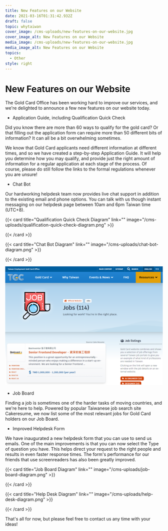 ```yaml
---
title: New Features on our Website
date: 2021-03-16T01:31:42.932Z
draft: false
topic: whytaiwan
cover_image: /cms-uploads/new-features-on-our-website.jpg
cover_image_alt: New Features on our Website
media_image: /cms-uploads/new-features-on-our-website.jpg
media_image_alt: New Features on our Website
topics:
  - Other
style: right
---
```

# New Features on our Website

The Gold Card Office has been working hard to improve our services, and we're delighted to announce a few new features on our website today.

* Application Guide, including Qualification Quick Check

Did you know there are more than 60 ways to qualify for the gold card? Or that filling out the application form can require more than 50 different bits of information? It can all be a bit overwhelming sometimes.

We know that Gold Card applicants need different information at different times, and so we have created a step-by-step Application Guide. It will help you determine how you may qualify, and provide just the right amount of information for a regular application at each stage of the process.
Of course, please do still follow the links to the formal regulations whenever you are unsure!

* Chat Bot

Our hardworking helpdesk team now provides live chat support in addition to the existing email and phone options. You can talk with us though instant messaging on our helpdesk page between 10am and 6pm Taiwan time (UTC+8).

{{< card title="Qualification Quick Check Diagram" link="" image="/cms-uploads/qualification-quick-check-diagram.png" >}}

{{< /card >}}

{{< card title="Chat Bot Diagram" link="" image="/cms-uploads/chat-bot-diagram.png" >}}

{{< /card >}}

![Job Board Diagram](/cms-uploads/job-board-diagram.png)

* Job Board

Finding a job is sometimes one of the harder tasks of moving countries, and we're here to help. Powered by popular Taiwanese job search site Cakeresume, we now list some of the most relevant jobs for Gold Card holders on our Job Board.

* Improved Helpdesk Form

We have inaugurated a new helpdesk form that you can use to send us emails. One of the main improvements is that you can now select the Type of question you have. This helps direct your request to the right people and results in even faster response times. The form's performance for our friends that use screenreaders has also been greatly improved.

{{< card title="Job Board Diagram" link="" image="/cms-uploads/job-board-diagram.png" >}}

{{< /card >}}

{{< card title="Help Desk Diagram" link="" image="/cms-uploads/help-desk-diagram.png" >}}

{{< /card >}}

That's all for now, but please feel free to contact us any time with your ideas!